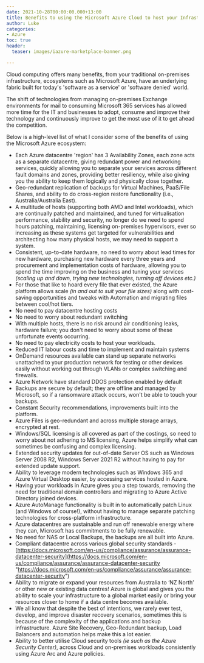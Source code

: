 ```yaml
---
date: 2021-10-28T00:00:00.000+13:00
title: Benefits to using the Microsoft Azure Cloud to host your Infrastructure
author: Luke
categories:
- Azure
toc: true
header:
  teaser: images/iazure-marketplace-banner.png

---
```

Cloud computing offers many benefits, from your traditional on-premises infrastructure, ecosystems such as Microsoft Azure, have an underlying fabric built for today's 'software as a service' or 'software denied' world.

The shift of technologies from managing on-premises Exchange environments for mail to consuming Microsoft 365 services has allowed more time for the IT and businesses to adopt, consume and improve their technology and continuously improve to get the most use of it to get ahead the competition.

Below is a high-level list of what I consider some of the benefits of using the Microsoft Azure ecosystem:

* Each Azure datacentre 'region' has 3 Availability Zones, each zone acts as a separate datacentre, giving redundant power and networking services, quickly allowing you to separate your services across different fault domains and zones, providing better resiliency, while also giving you the ability to keep them logically and physically close together.
* Geo-redundant replication of backups for Virtual Machines, PaaS/File Shares, and ability to do cross-region restore functionality (i.e., Australia/Australia East).
* A multitude of hosts (supporting both AMD and Intel workloads), which are continually patched and maintained, and tuned for virtualisation performance, stability and security, no longer do we need to spend hours patching, maintaining, licensing on-premises hypervisors, ever so increasing as these systems get targeted for vulnerabilities and architecting how many physical hosts, we may need to support a system.
* Consistent, up-to-date hardware, no need to worry about lead times for new hardware, purchasing new hardware every three years and procurement and implementation costs of hardware, allowing you to spend the time improving on the business and tuning your services _(scaling up and down, trying new technologies, turning off devices etc.)_
* For those that like to hoard every file that ever existed, the Azure platform allows scale _(in and out to suit your file sizes)_ along with cost-saving opportunities and tweaks with Automation and migrating files between cool/hot tiers.
* No need to pay datacentre hosting costs
* No need to worry about redundant switching
* With multiple hosts, there is no risk around air conditioning leaks, hardware failure; you don't need to worry about some of these unfortunate events occurring.
* No need to pay electricity costs to host your workloads.
* Reduced IT labour costs and time to implement and maintain systems
* OnDemand resources available can stand up separate networks unattached to your production network for testing or other devices easily without working out through VLANs or complex switching and firewalls.
* Azure Network have standard DDOS protection enabled by default
* Backups are secure by default; they are offline and managed by Microsoft, so if a ransomware attack occurs, won't be able to touch your backups.
* Constant Security recommendations, improvements built into the platform.
* Azure Files is geo-redundant and across multiple storage arrays, encrypted at rest.
* Windows/SQL licensing is all covered as part of the costings, so need to worry about not adhering to MS licensing, Azure helps simplify what can sometimes be confusing and complex licensing.
* Extended security updates for out-of-date Server OS such as Windows Server 2008 R2, Windows Server 2021 R2 without having to pay for extended update support.
* Ability to leverage modern technologies such as Windows 365 and Azure Virtual Desktop easier, by accessing services hosted in Azure.
* Having your workloads in Azure gives you a step towards, removing the need for traditional domain controllers and migrating to Azure Active Directory joined devices.
* Azure AutoManage functionality is built in to automatically patch Linux (and Windows of course!), without having to manage separate patching technologies for cross-platform infrastructure.
* Azure datacentres are sustainable and run off renewable energy where they can, Microsoft has commitments to be fully renewable.
* No need for NAS or Local Backups, the backups are all built into Azure.
* Compliant datacentre across various global security standards - [https://docs.microsoft.com/en-us/compliance/assurance/assurance-datacenter-security](https://docs.microsoft.com/en-us/compliance/assurance/assurance-datacenter-security "https://docs.microsoft.com/en-us/compliance/assurance/assurance-datacenter-security")
* Ability to migrate or expand your resources from Australia to ‘NZ North’ or other new or existing data centres! Azure is global and gives you the ability to scale your infrastructure to a global market easily or bring your resources closer to home if a data centre becomes available.
* We all know that despite the best of intentions, we rarely ever test, develop, and improve disaster recovery scenarios, sometimes this is because of the complexity of the applications and backup infrastructure. Azure Site Recovery, Geo-Redundant backup, Load Balancers and automation helps make this a lot easier.
* Ability to better utilise Cloud security tools _(ie such as the Azure Security Center)_, across Cloud and on-premises workloads consistently using Azure Arc and Azure policies.